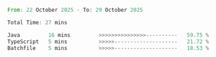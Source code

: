 <!--START_SECTION:waka-->

```rust
From: 22 October 2025 - To: 29 October 2025

Total Time: 27 mins

Java         16 mins         >>>>>>>>>>>>>>>----------   59.75 %
TypeScript   5 mins          >>>>>--------------------   21.72 %
Batchfile    5 mins          >>>>>--------------------   18.53 %
```

<!--END_SECTION:waka-->

